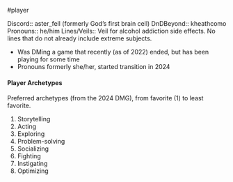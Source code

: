  #player

Discord:: aster_fell (formerly God’s first brain cell)
DnDBeyond:: kheathcomo
Pronouns:: he/him
Lines/Veils:: Veil for alcohol addiction side effects. No lines that do not already include extreme subjects.

* Was DMing a game that recently (as of 2022) ended, but has been playing for some time
* Pronouns formerly she/her, started transition in 2024

#### Player Archetypes
Preferred archetypes (from the 2024 DMG), from favorite (1) to least favorite.

1) Storytelling
2) Acting
3) Exploring
4) Problem-solving
5) Socializing
6) Fighting
7) Instigating
8) Optimizing
